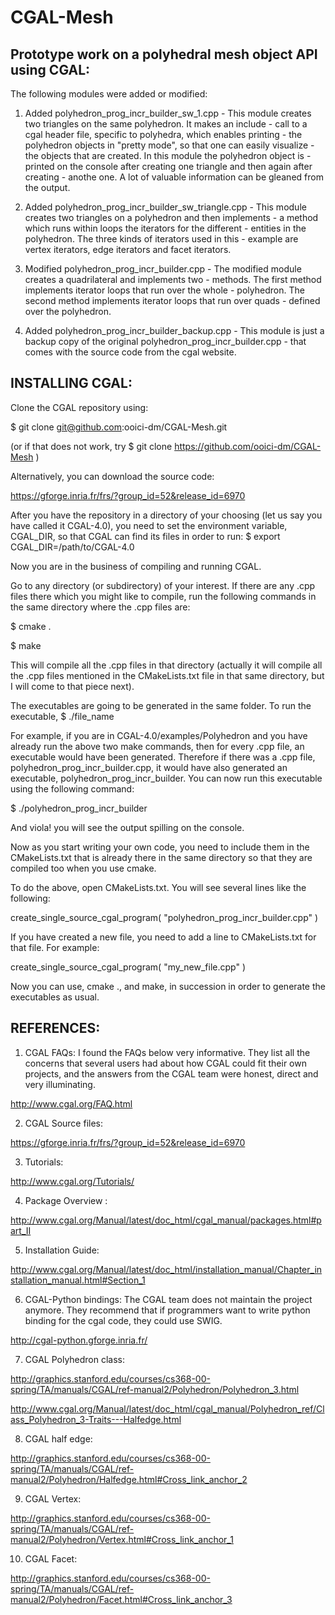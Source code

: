 CGAL-Mesh
=========

Prototype work on a polyhedral mesh object API using CGAL:
---------------------------------------------------------

The following modules were added or modified:

1. Added polyhedron_prog_incr_builder_sw_1.cpp - This module creates two triangles on the same polyhedron. It makes an include
                                         - call to a cgal header file, specific to polyhedra, which enables printing
                                         - the polyhedron objects in "pretty mode", so that one can easily visualize
                                         - the objects that are created. In this module the polyhedron object is
                                         - printed on the console after creating one triangle and then again after creating
                                         - anothe one. A lot of valuable information can be gleaned from the output.
                                    
2. Added polyhedron_prog_incr_builder_sw_triangle.cpp - This module creates two triangles on a polyhedron and then implements
                                                      - a method which runs within loops the iterators for the different 
                                                      - entities in the polyhedron. The three kinds of iterators used in this 
                                                      - example are vertex iterators, edge iterators and facet iterators. 
                                              
3. Modified polyhedron_prog_incr_builder.cpp - The modified module creates a quadrilateral and implements two
                                             - methods. The first method implements iterator loops that run over the whole 
                                             - polyhedron. The second method implements iterator loops that run over quads
                                             - defined over the polyhedron.

4. Added polyhedron_prog_incr_builder_backup.cpp - This module is just a backup copy of the original polyhedron_prog_incr_builder.cpp
                                                 - that comes with the source code from the cgal website.

INSTALLING CGAL:
---------------

Clone the CGAL repository using:

$ git clone git@github.com:ooici-dm/CGAL-Mesh.git

(or if that does not work, try $ git clone https://github.com/ooici-dm/CGAL-Mesh )

Alternatively, you can download the source code:

https://gforge.inria.fr/frs/?group_id=52&release_id=6970

After you have the repository in a directory of your choosing (let us say you have called it CGAL-4.0), you need to set 
the environment variable, CGAL_DIR, so that CGAL can find its files in order to run:
$ export CGAL_DIR=/path/to/CGAL-4.0

Now you are in the business of compiling and running CGAL. 

Go to any directory (or subdirectory) of your interest. If there are any .cpp files there which you might like to compile,
run the following commands in the same directory where the .cpp files are:

$ cmake .

$ make

This will compile all the .cpp files in that directory (actually it will compile all the .cpp files mentioned in the 
CMakeLists.txt file in that same directory, but I will come to that piece next).

The executables are going to be generated in the same folder. To run the executable, 
$ ./file_name

For example, if you are in CGAL-4.0/examples/Polyhedron and you have already run the above two make commands, then for every .cpp file,
an executable would have been generated. Therefore if there was a .cpp file, polyhedron_prog_incr_builder.cpp, it would
have also generated an executable, polyhedron_prog_incr_builder. You can now run this executable using the following 
command:

$ ./polyhedron_prog_incr_builder

And viola! you will see the output spilling on the console.

Now as you start writing your own code, you need to include them in the CMakeLists.txt that is already there in the same directory 
so that they are compiled too  when you use cmake.

To do the above, open CMakeLists.txt. You will see several lines like the following:

create_single_source_cgal_program( "polyhedron_prog_incr_builder.cpp" )

If you have created a new file, you need to add a line to CMakeLists.txt for that file. For example:

create_single_source_cgal_program( "my_new_file.cpp" )

Now you can use, cmake ., and make, in succession in order to generate the executables as usual.

REFERENCES:
----------

1. CGAL FAQs: I found the FAQs below very informative. They list all the concerns that several users had about how CGAL could fit their own 
projects, and the answers from the CGAL team were honest, direct and very illuminating.

http://www.cgal.org/FAQ.html


2. CGAL Source files: 

https://gforge.inria.fr/frs/?group_id=52&release_id=6970

3. Tutorials: 

http://www.cgal.org/Tutorials/

4. Package Overview : 

http://www.cgal.org/Manual/latest/doc_html/cgal_manual/packages.html#part_II 

5. Installation Guide: 

http://www.cgal.org/Manual/latest/doc_html/installation_manual/Chapter_installation_manual.html#Section_1

6. CGAL-Python bindings:  The CGAL team does not maintain the project anymore. They recommend that if programmers want
to write python binding for the cgal code, they could use SWIG.

http://cgal-python.gforge.inria.fr/

7. CGAL Polyhedron class: 

http://graphics.stanford.edu/courses/cs368-00-spring/TA/manuals/CGAL/ref-manual2/Polyhedron/Polyhedron_3.html

http://www.cgal.org/Manual/latest/doc_html/cgal_manual/Polyhedron_ref/Class_Polyhedron_3-Traits---Halfedge.html

8. CGAL half edge:

http://graphics.stanford.edu/courses/cs368-00-spring/TA/manuals/CGAL/ref-manual2/Polyhedron/Halfedge.html#Cross_link_anchor_2

9. CGAL Vertex:

http://graphics.stanford.edu/courses/cs368-00-spring/TA/manuals/CGAL/ref-manual2/Polyhedron/Vertex.html#Cross_link_anchor_1

10. CGAL Facet:

http://graphics.stanford.edu/courses/cs368-00-spring/TA/manuals/CGAL/ref-manual2/Polyhedron/Facet.html#Cross_link_anchor_3


